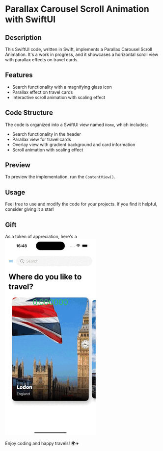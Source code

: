 # Parallax Carousel Scroll Animation with SwiftUI

## Description

This SwiftUI code, written in Swift, implements a Parallax Carousel Scroll Animation. It's a work in progress, and it showcases a horizontal scroll view with parallax effects on travel cards.


## Features

- Search functionality with a magnifying glass icon
- Parallax effect on travel cards
- Interactive scroll animation with scaling effect

## Code Structure

The code is organized into a SwiftUI view named `Home`, which includes:

- Search functionality in the header
- Parallax view for travel cards
- Overlay view with gradient background and card information
- Scroll animation with scaling effect

## Preview

To preview the implementation, run the `ContentView()`.

## Usage

Feel free to use and modify the code for your projects. If you find it helpful, consider giving it a star!

## Gift

As a token of appreciation, here's a
![special gift for you](https://github.com/omidshz100/screenshots/blob/9247fb778856babc0072991e19b9949b7cea8eb5/parallax.gif)

Enjoy coding and happy travels! 🌍✈️
